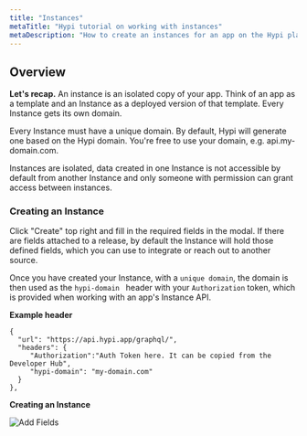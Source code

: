 ```yaml
---
title: "Instances"
metaTitle: "Hypi tutorial on working with instances"
metaDescription: "How to create an instances for an app on the Hypi platform"
---
```


## Overview
**Let's recap.** An instance is an isolated copy of your app. Think of an app as a template and an Instance as a deployed version of that template. Every Instance gets its own domain.

Every Instance must have a unique domain. By default, Hypi will generate one based on the Hypi domain. You're free to use your domain, e.g. api.my-domain.com.

Instances are isolated, data created in one Instance is not accessible by default from another Instance and only someone with permission can grant access between instances.

### Creating an Instance

Click "Create" top right and fill in the required fields in the modal. If there are fields attached to a release, by default the Instance will hold those defined fields, which you can use to integrate or reach out to another source.

Once you have created your Instance, with a `unique domain`,  the domain is then used as the `hypi-domain ` header with your `Authorization` token, which is provided when working with an app's Instance  API.

**Example header**

    {
      "url": "https://api.hypi.app/graphql/",
      "headers": {
         "Authorization":"Auth Token here. It can be copied from the Developer Hub",
         "hypi-domain": "my-domain.com"
      }
    },

**Creating an Instance**

![Add Fields](content/assets/img/create-instance.gif "Creating instance")
